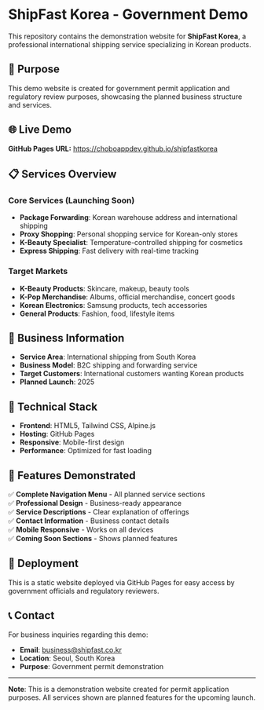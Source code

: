 # ShipFast Korea - Government Demo

This repository contains the demonstration website for **ShipFast Korea**, a professional international shipping service specializing in Korean products.

## 🎯 Purpose

This demo website is created for government permit application and regulatory review purposes, showcasing the planned business structure and services.

## 🌐 Live Demo

**GitHub Pages URL:** https://choboappdev.github.io/shipfastkorea

## 📋 Services Overview

### Core Services (Launching Soon)
- **Package Forwarding**: Korean warehouse address and international shipping
- **Proxy Shopping**: Personal shopping service for Korean-only stores  
- **K-Beauty Specialist**: Temperature-controlled shipping for cosmetics
- **Express Shipping**: Fast delivery with real-time tracking

### Target Markets
- **K-Beauty Products**: Skincare, makeup, beauty tools
- **K-Pop Merchandise**: Albums, official merchandise, concert goods
- **Korean Electronics**: Samsung products, tech accessories
- **General Products**: Fashion, food, lifestyle items

## 🏢 Business Information

- **Service Area**: International shipping from South Korea
- **Business Model**: B2C shipping and forwarding service
- **Target Customers**: International customers wanting Korean products
- **Planned Launch**: 2025

## 🔧 Technical Stack

- **Frontend**: HTML5, Tailwind CSS, Alpine.js
- **Hosting**: GitHub Pages
- **Responsive**: Mobile-first design
- **Performance**: Optimized for fast loading

## 📱 Features Demonstrated

✅ **Complete Navigation Menu** - All planned service sections  
✅ **Professional Design** - Business-ready appearance  
✅ **Service Descriptions** - Clear explanation of offerings  
✅ **Contact Information** - Business contact details  
✅ **Mobile Responsive** - Works on all devices  
✅ **Coming Soon Sections** - Shows planned features  

## 🚀 Deployment

This is a static website deployed via GitHub Pages for easy access by government officials and regulatory reviewers.

## 📞 Contact

For business inquiries regarding this demo:
- **Email**: business@shipfast.co.kr
- **Location**: Seoul, South Korea
- **Purpose**: Government permit demonstration

---

**Note**: This is a demonstration website created for permit application purposes. All services shown are planned features for the upcoming launch.